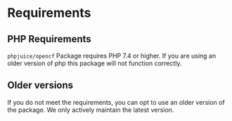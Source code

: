# Requirements

## PHP Requirements

`phpjuice/opencf` Package requires PHP 7.4 or higher. If you are using an older version of php this package will not function correctly.

## Older versions

If you do not meet the requirements, you can opt to use an older version of the package. We only actively maintain the latest version.
